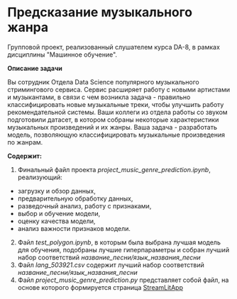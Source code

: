 # Предсказание музыкального жанра

Групповой проект, реализованный слушателем курса DA-8, в рамках дисциплины "Машинное обучение". 


**Описание задачи**

Вы сотрудник Отдела Data Science популярного музыкального стримингового сервиса. Сервис расширяет работу с новыми артистами и музыкантами, в связи с чем возникла задача - правильно классифицировать новые музыкальные треки, чтобы улучшить работу рекомендательной системы. Ваши коллеги из отдела работы со звуком подготовили датасет, в котором собраны некоторые характеристики музыкальных произведений и их жанры. Ваша задача - разработать модель, позволяющую классифицировать музыкальные произведения по жанрам.

**Содержит:** 
1. Финальный файл проекта *project_music_genre_prediction.ipynb*, реализующий:
- загрузку и обзор данных, 
- предварительную обработку данных, 
- разведочный анализ, работу с признаками, 
- выбор и обучение модели, 
- оценку качества модели,
- анализ важности признаков модели.
2. Файл *test_polygon.ipynb*, в которым была выбрана лучшая модель для обучения, подобраны лучшие гиперпараметры и собран лучший набор соответствий *название_песни/язык_названия_песни*
3. Файл *lang_503921.csv* содержит лучший набор соответствий *название_песни/язык_названия_песни*
4. Файл *project_music_genre_prediction.py* представляет собой файл, на основе которого формируется страница [StreamLitApp](https://mlgroupproject-gwr9tpjs2acd8yc5jwagzv.streamlit.app/)


